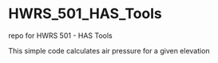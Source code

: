 # HWRS_501_HAS_Tools
repo for HWRS 501 - HAS Tools

This simple code calculates air pressure for a given elevation